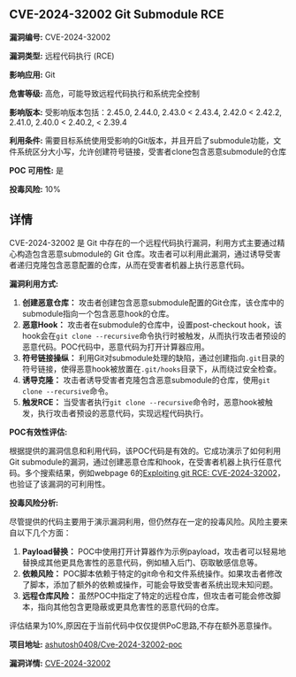 ## CVE-2024-32002 Git Submodule RCE

**漏洞编号:** CVE-2024-32002

**漏洞类型:** 远程代码执行 (RCE)

**影响应用:** Git

**危害等级:** 高危，可能导致远程代码执行和系统完全控制

**影响版本:** 受影响版本包括：2.45.0, 2.44.0, 2.43.0 < 2.43.4, 2.42.0 < 2.42.2, 2.41.0, 2.40.0 < 2.40.2, < 2.39.4

**利用条件:** 需要目标系统使用受影响的Git版本，并且开启了submodule功能，文件系统区分大小写，允许创建符号链接，受害者clone包含恶意submodule的仓库

**POC 可用性:** 是

**投毒风险:** 10%

## 详情

CVE-2024-32002 是 Git 中存在的一个远程代码执行漏洞，利用方式主要通过精心构造包含恶意submodule的 Git 仓库。攻击者可以利用此漏洞，通过诱导受害者递归克隆包含恶意配置的仓库，从而在受害者机器上执行恶意代码。

**漏洞利用方式:**

1.  **创建恶意仓库：** 攻击者创建包含恶意submodule配置的Git仓库，该仓库中的submodule指向一个包含恶意hook的仓库。
2.  **恶意Hook：**  攻击者在submodule的仓库中，设置post-checkout hook，该hook会在`git clone --recursive`命令执行时被触发，从而执行攻击者预设的恶意代码。POC代码中，恶意代码为打开计算器应用。
3.  **符号链接操纵：**  利用Git对submodule处理的缺陷，通过创建指向`.git`目录的符号链接，使得恶意hook被放置在`.git/hooks`目录下，从而绕过安全检查。
4.  **诱导克隆：**  攻击者诱导受害者克隆包含恶意submodule的仓库，使用`git clone --recursive`命令。
5.  **触发RCE：**  当受害者执行`git clone --recursive`命令时，恶意hook被触发，执行攻击者预设的恶意代码，实现远程代码执行。

**POC有效性评估:**

根据提供的漏洞信息和利用代码，该POC代码是有效的。它成功演示了如何利用Git submodule的漏洞，通过创建恶意仓库和hook，在受害者机器上执行任意代码。多个搜索结果，例如webpage 6的[Exploiting git RCE: CVE-2024-32002](https://www.vicarius.io/vsociety/posts/exploiting-git-rce-cve-2024-32002)，也验证了该漏洞的可利用性。

**投毒风险分析:**

尽管提供的代码主要用于演示漏洞利用，但仍然存在一定的投毒风险。风险主要来自以下几个方面：

1.  **Payload替换：**  POC中使用打开计算器作为示例payload，攻击者可以轻易地替换成其他更具危害性的恶意代码，例如植入后门、窃取敏感信息等。
2.  **依赖风险：**  POC脚本依赖于特定的git命令和文件系统操作。如果攻击者修改了脚本，添加了额外的依赖或操作，可能会导致受害者系统出现未知问题。
3.  **远程仓库风险：**  虽然POC中指定了特定的远程仓库，但攻击者可能会修改脚本，指向其他包含更隐蔽或更具危害性的恶意代码的仓库。

评估结果为10%,原因在于当前代码中仅仅提供PoC思路,不存在额外恶意操作。

**项目地址:** [ashutosh0408/Cve-2024-32002-poc](https://github.com/ashutosh0408/Cve-2024-32002-poc)

**漏洞详情:** [CVE-2024-32002](https://nvd.nist.gov/vuln/detail/CVE-2024-32002)